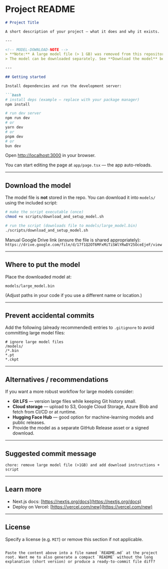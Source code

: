 # Project README

````md
# Project Title

A short description of your project — what it does and why it exists.

---

<!-- MODEL-DOWNLOAD-NOTE -->
> **Note:** A large model file (> 1 GB) was removed from this repository to keep the Git history small and the repo fast to clone.
> The model can be downloaded separately. See **Download the model** below.

---

## Getting started

Install dependencies and run the development server:

```bash
# install deps (example — replace with your package manager)
npm install

# run dev server
npm run dev
# or
yarn dev
# or
pnpm dev
# or
bun dev
````

Open [http://localhost:3000](http://localhost:3000) in your browser.

You can start editing the page at `app/page.tsx` — the app auto-reloads.

---

## Download the model

The model file is **not** stored in the repo. You can download it into `models/` using the included script:

```bash
# make the script executable (once)
chmod +x scripts/download_and_setup_model.sh

# run the script (downloads file to models/large_model.bin)
./scripts/download_and_setup_model.sh
```

Manual Google Drive link (ensure the file is shared appropriately):
`https://drive.google.com/file/d/17f1Q2OT6MFxMiTiSWlYRwDY25OceEjeF/view`

---

## Where to put the model

Place the downloaded model at:

```
models/large_model.bin
```

(Adjust paths in your code if you use a different name or location.)

---

## Prevent accidental commits

Add the following (already recommended) entries to `.gitignore` to avoid committing large model files:

```
# ignore large model files
/models/
/*.bin
*.pt
*.ckpt
```

---

## Alternatives / recommendations

If you want a more robust workflow for large models consider:

* **Git LFS** — version large files while keeping Git history small.
* **Cloud storage** — upload to S3, Google Cloud Storage, Azure Blob and fetch from CI/CD or at runtime.
* **Hugging Face Hub** — good option for machine-learning models and public releases.
* Provide the model as a separate GitHub Release asset or a signed download.

---

## Suggested commit message

```
chore: remove large model file (>1GB) and add download instructions + script
```

---

## Learn more

* Next.js docs: [https://nextjs.org/docs](https://nextjs.org/docs)
* Deploy on Vercel: [https://vercel.com/new](https://vercel.com/new)

---

## License

Specify a license (e.g. `MIT`) or remove this section if not applicable.

```

Paste the content above into a file named `README.md` at the project root. Want me to also generate a compact `README` without the long explanation (short version) or produce a ready-to-commit file diff?
```
